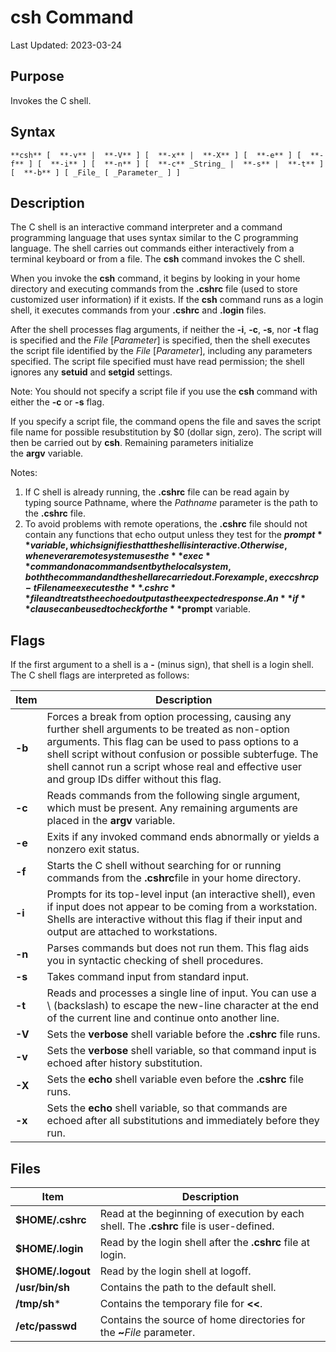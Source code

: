 # csh Command

Last Updated: 2023-03-24

## Purpose

Invokes the C shell. 

## Syntax

```
**csh** [  **-v** |  **-V** ] [  **-x** |  **-X** ] [  **-e** ] [  **-f** ] [  **-i** ] [  **-n** ] [  **-c** _String_ |  **-s** |  **-t** ] [  **-b** ] [ _File_ [ _Parameter_ ] ]
```

## Description

The C shell is an interactive command interpreter and a command programming language that uses syntax similar to the C programming language. The shell carries out commands either interactively from a terminal keyboard or from a file. The **csh** command invokes the C shell.

When you invoke the **csh** command, it begins by looking in your home directory and executing commands from the **.cshrc** file (used to store customized user information) if it exists. If the **csh** command runs as a login shell, it executes commands from your **.cshrc** and **.login** files.

After the shell processes flag arguments, if neither the **-i**, **-c**, **-s**, nor **-t** flag is specified and the _File_ [_Parameter_] is specified, then the shell executes the script file identified by the _File_ [_Parameter_], including any parameters specified. The script file specified must have read permission; the shell ignores any **setuid** and **setgid** settings. 

Note: You should not specify a script file if you use the **csh** command with either the **-c** or **-s** flag.

If you specify a script file, the command opens the file and saves the script file name for possible resubstitution by $0 (dollar sign, zero). The script will then be carried out by **csh**. Remaining parameters initialize the **argv** variable.

Notes:

1. If C shell is already running, the **.cshrc** file can be read again by typing source Pathname, where the _Pathname_ parameter is the path to the **.cshrc** file. 
2. To avoid problems with remote operations, the **.cshrc** file should not contain any functions that echo output unless they test for the **$prompt**variable, which signifies that the shell is interactive. Otherwise, whenever a remote system uses the **exec** command on a command sent by the local system, both the command and the shell are carried out. For example, exec csh rcp -t Filename executes the **.cshrc** file and treats the echoed output as the expected response. An **if** clause can be used to check for the **$prompt** variable.

## Flags

If the first argument to a shell is a **-** (minus sign), that shell is a login shell. The C shell flags are interpreted as follows: 

|Item|Description|
|---|---|
|**-b**|Forces a break from option processing, causing any further shell arguments to be treated as non-option arguments. This flag can be used to pass options to a shell script without confusion or possible subterfuge. The shell cannot run a script whose real and effective user and group IDs differ without this flag.|
|**-c**|Reads commands from the following single argument, which must be present. Any remaining arguments are placed in the **argv** variable.|
|**-e**|Exits if any invoked command ends abnormally or yields a nonzero exit status.|
|**-f**|Starts the C shell without searching for or running commands from the **.cshrc**file in your home directory.|
|**-i**|Prompts for its top-level input (an interactive shell), even if input does not appear to be coming from a workstation. Shells are interactive without this flag if their input and output are attached to workstations.|
|**-n**|Parses commands but does not run them. This flag aids you in syntactic checking of shell procedures.|
|**-s**|Takes command input from standard input.|
|**-t**|Reads and processes a single line of input. You can use a \ (backslash) to escape the new-line character at the end of the current line and continue onto another line.|
|**-V**|Sets the **verbose** shell variable before the **.cshrc** file runs.|
|**-v**|Sets the **verbose** shell variable, so that command input is echoed after history substitution.|
|**-X**|Sets the **echo** shell variable even before the **.cshrc** file runs.|
|**-x**|Sets the **echo** shell variable, so that commands are echoed after all substitutions and immediately before they run.|

## Files

|Item|Description|
|---|---|
|**$HOME/.cshrc**|Read at the beginning of execution by each shell. The **.cshrc** file is user-defined.|
|**$HOME/.login**|Read by the login shell after the **.cshrc** file at login.|
|**$HOME/.logout**|Read by the login shell at logoff.|
|**/usr/bin/sh**|Contains the path to the default shell.|
|**/tmp/sh***|Contains the temporary file for **<<**.|
|**/etc/passwd**|Contains the source of home directories for the **~**_File_ parameter.|